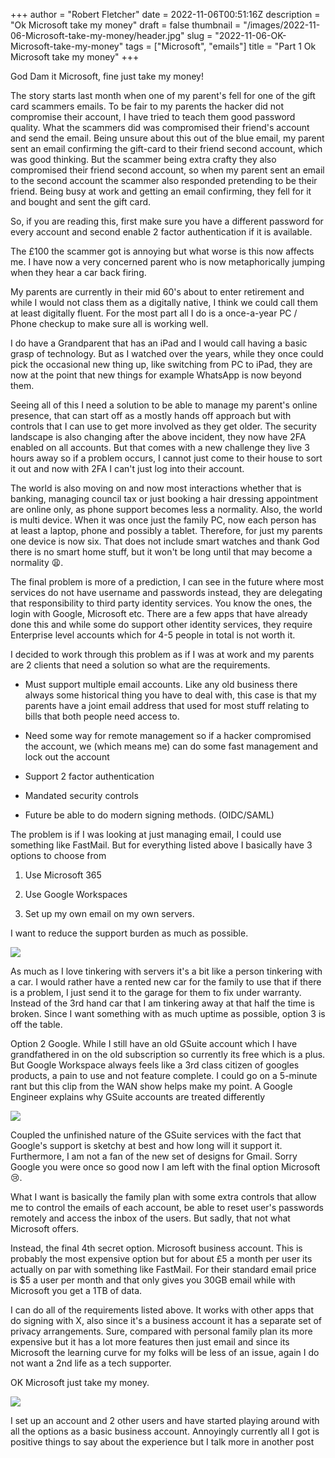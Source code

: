+++
author = "Robert Fletcher"
date = 2022-11-06T00:51:16Z
description = "Ok Microsoft take my money"
draft = false
thumbnail = "/images/2022-11-06-Microsoft-take-my-money/header.jpg"
slug = "2022-11-06-OK-Microsoft-take-my-money"
tags = ["Microsoft", "emails"]
title = "Part 1 Ok Microsoft take my money"
+++

God Dam it Microsoft, fine just take my money! 

The story starts last month when one of my parent's fell for one of the gift card scammers emails. To be fair to my parents the hacker did not compromise their account, I have tried to teach them good password quality. What the scammers did was compromised their friend's account and send the email. Being unsure about this out of the blue email, my parent sent an email confirming the gift-card to their friend second account, which was good thinking. But the scammer being extra crafty they also compromised their friend second account, so when my parent sent an email to the second account the scammer also responded pretending to be their friend. Being busy at work and getting an email confirming, they fell for it and bought and sent the gift card. 

So, if you are reading this, first make sure you have a different password for every account and second enable 2 factor authentication if it is available. 

The £100 the scammer got is annoying but what worse is this now affects me. I have now a very concerned parent who is now metaphorically jumping when they hear a car back firing. 

My parents are currently in their mid 60's about to enter retirement and while I would not class them as a digitally native, I think we could call them at least digitally fluent. For the most part all I do is a once-a-year PC / Phone checkup to make sure all is working well. 

I do have a Grandparent that has an iPad and I would call having a basic grasp of technology. But as I watched over the years, while they once could pick the occasional new thing up, like switching from PC to iPad, they are now at the point that new things for example WhatsApp is now beyond them. 

Seeing all of this I need a solution to be able to manage my parent's online presence, that can start off as a mostly hands off approach but with controls that I can use to get more involved as they get older. The security landscape is also changing after the above incident, they now have 2FA enabled on all accounts. But that comes with a new challenge they live 3 hours away so if a problem occurs, I cannot just come to their house to sort it out and now with 2FA I can't just log into their account. 

The world is also moving on and now most interactions whether that is banking, managing council tax or just booking a hair dressing appointment are online only, as phone support becomes less a normality. Also, the world is multi device. When it was once just the family PC, now each person has at least a laptop, phone and possibly a tablet. Therefore, for just my parents one device is now six.  That does not include smart watches and thank God there is no smart home stuff, but it won't be long until that may become a normality 😩. 

The final problem is more of a prediction, I can see in the future where most services do not have username and passwords instead, they are delegating that responsibility to third party identity services. You know the ones, the login with Google, Microsoft etc. There are a few apps that have already done this and while some do support other identity services, they require Enterprise level accounts which for 4-5 people in total is not worth it.  

I decided to work through this problem as if I was at work and my parents are 2 clients that need a solution so what are the requirements.  

- Must support multiple email accounts. Like any old business there always some historical thing you have to deal with, this case is that my parents have a joint email address that used for most stuff relating to bills that both people need access to. 

- Need some way for remote management so if a hacker compromised the account, we (which means me) can do some fast management and lock out the account 

- Support 2 factor authentication 

- Mandated security controls 

- Future be able to do modern signing methods. (OIDC/SAML) 

The problem is if I was looking at just managing email, I could use something like FastMail. But for everything listed above I basically have 3 options to choose from 

1. Use Microsoft 365 

2. Use Google Workspaces 

3. Set up my own email on my own servers. 

 

I want to reduce the support burden as much as possible.  

![](https://uploads-us-west-2.insided.com/freshworks-en/attachment/439baa98-06e0-4781-ba4c-6ad8ec84b2f7.jpg) 

 As much as I love tinkering with servers it's a bit like a person tinkering with a car. I would rather have a rented new car for the family to use that if there is a problem, I just send it to the garage for them to fix under warranty. Instead of the 3rd hand car that I am tinkering away at that half the time is broken. Since I want something with as much uptime as possible, option 3 is off the table. 

Option 2 Google.  While I still have an old GSuite account which I have grandfathered in on the old subscription so currently its free which is a plus. But Google Workspace always feels like a 3rd class citizen of googles products, a pain to use and not feature complete. I could go on a 5-minute rant but this clip from the WAN show helps make my point. A Google Engineer explains why GSuite accounts are treated differently 

 
![](https://killedbygoogle.com/social/card.png)  

Coupled the unfinished nature of the GSuite services with the fact that Google's support is sketchy at best and how long will it support it. Furthermore, I am not a fan of the new set of designs for Gmail. Sorry Google you were once so good now I am left with the final option Microsoft 😢.    

What I want is basically the family plan with some extra controls that allow me to control the emails of each account, be able to reset user's passwords remotely and access the inbox of the users. But sadly, that not what Microsoft offers. 

Instead, the final 4th secret option. Microsoft business account. This is probably the most expensive option but for about £5 a month per user its actually on par with something like FastMail. For their standard email price is $5 a user per month and that only gives you 30GB email while with Microsoft you get a 1TB of data. 

I can do all of the requirements listed above. It works with other apps that do signing with X, also since it's a business account it has a separate set of privacy arrangements. Sure, compared with personal family plan its more expensive but it has a lot more features then just email and since its Microsoft the learning curve for my folks will be less of an issue, again I do not want a 2nd life as a tech supporter. 
 
OK Microsoft just take my money.  

![](https://i.kym-cdn.com/photos/images/original/000/264/241/9e9.gif) 

I set up an account and 2 other users and have started playing around with all the options as a basic business account. Annoyingly currently all I got is positive things to say about the experience but I talk more in another post  







